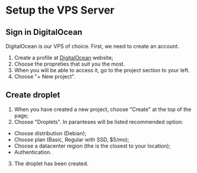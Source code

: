 # Setup the VPS Server
## Sign in DigitalOcean
DigitalOcean is our VPS of choice. First, we need to create an account.
1. Create a profile at [DigitalOcean](https://www.digitalocean.com/try/developer-brand?utm_campaign=amer_brand_kw_en_cpc&utm_adgroup=digitalocean_exact_exact&_keyword=digitalocean&_device=c&_adposition=&utm_content=conversion&utm_medium=cpc&utm_source=google&gclid=Cj0KCQjw-JyUBhCuARIsANUqQ_JRBXlK7yRkm53Bi9aVY71WVapTh3yNNCjzfUifL8i6LrWCruvSZfgaAvCTEALw_wcB) website;
2. Choose the propreties that suit you the most.
3. When you will be able to access it, go to the project section to your left.
4. Choose "+ New project".

## Create droplet
1. When you have created a new project, choose "Create" at the top of the page;
2. Choose "Droplets". In paranteses will be listed recommended option:
  - Choose distribution (Debian);
  - Choose plan (Basic, Regular with SSD, $5/mo);
  - Choose a datacenter region (the is the closest to your location);
  - Authentication.
3. The droplet has been created.

